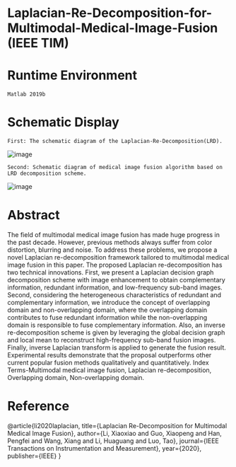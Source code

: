# Laplacian-Re-Decomposition-for-Multimodal-Medical-Image-Fusion (IEEE TIM)

# Runtime Environment

    Matlab 2019b

# Schematic Display

    First: The schematic diagram of the Laplacian-Re-Decomposition(LRD).
![image](https://github.com/MDLW/Medical-Image-Fusion-Laplacian-Re-Decomposition-for-Multimodal-Medical-Image-Fusion/blob/master/Schematic_Diagram/Fig1.png)
  
    Second: Schematic diagram of medical image fusion algorithm based on LRD decomposition scheme.
![image](https://github.com/MDLW/Medical-Image-Fusion-Laplacian-Re-Decomposition-for-Multimodal-Medical-Image-Fusion/blob/master/Schematic_Diagram/Fig2.png)

# Abstract

The field of multimodal medical image fusion has made huge progress in the past decade. However, previous methods always suffer from color distortion, blurring and noise. To address these problems, we propose a novel Laplacian re-decomposition framework tailored to multimodal medical image fusion in this paper. The proposed Laplacian re-decomposition has two technical innovations. First, we present a Laplacian decision graph decomposition scheme with image enhancement to obtain complementary information, redundant information, and low-frequency sub-band images. Second, considering the heterogeneous characteristics of redundant and complementary information, we introduce the concept of overlapping domain and non-overlapping domain, where the overlapping domain contributes to fuse redundant information while the non-overlapping domain is responsible to fuse complementary information. Also, an inverse re-decomposition scheme is given by leveraging the global decision graph and local mean to reconstruct high-frequency sub-band fusion images. Finally, inverse Laplacian transform is applied to generate the fusion result. Experimental results demonstrate that the proposal outperforms other current popular fusion methods qualitatively and quantitatively. Index Terms-Multimodal medical image fusion, Laplacian re-decomposition, Overlapping domain, Non-overlapping domain.

# Reference
@article{li2020laplacian,
  title={Laplacian Re-Decomposition for Multimodal Medical Image Fusion},
  author={Li, Xiaoxiao and Guo, Xiaopeng and Han, Pengfei and Wang, Xiang and Li, Huaguang and Luo, Tao},
  journal={IEEE Transactions on Instrumentation and Measurement},
  year={2020},
  publisher={IEEE}
}


